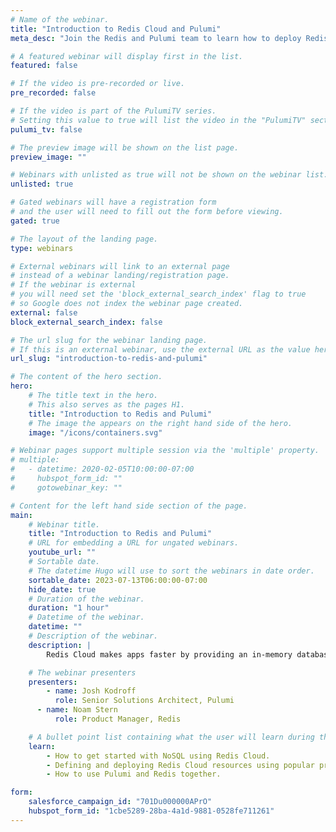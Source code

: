 ```yaml
---
# Name of the webinar.
title: "Introduction to Redis Cloud and Pulumi"
meta_desc: "Join the Redis and Pulumi team to learn how to deploy Redis Cloud resources on any cloud using any programming language with Pulumi."

# A featured webinar will display first in the list.
featured: false

# If the video is pre-recorded or live.
pre_recorded: false

# If the video is part of the PulumiTV series.
# Setting this value to true will list the video in the "PulumiTV" section.
pulumi_tv: false

# The preview image will be shown on the list page.
preview_image: ""

# Webinars with unlisted as true will not be shown on the webinar list.
unlisted: true

# Gated webinars will have a registration form
# and the user will need to fill out the form before viewing.
gated: true

# The layout of the landing page.
type: webinars

# External webinars will link to an external page
# instead of a webinar landing/registration page.
# If the webinar is external
# you will need set the 'block_external_search_index' flag to true
# so Google does not index the webinar page created.
external: false
block_external_search_index: false

# The url slug for the webinar landing page.
# If this is an external webinar, use the external URL as the value here.
url_slug: "introduction-to-redis-and-pulumi"

# The content of the hero section.
hero:
    # The title text in the hero.
    # This also serves as the pages H1.
    title: "Introduction to Redis and Pulumi"
    # The image the appears on the right hand side of the hero.
    image: "/icons/containers.svg"

# Webinar pages support multiple session via the 'multiple' property.
# multiple:
#   - datetime: 2020-02-05T10:00:00-07:00
#     hubspot_form_id: ""
#     gotowebinar_key: ""

# Content for the left hand side section of the page.
main:
    # Webinar title.
    title: "Introduction to Redis and Pulumi"
    # URL for embedding a URL for ungated webinars.
    youtube_url: ""
    # Sortable date.
    # The datetime Hugo will use to sort the webinars in date order.
    sortable_date: 2023-07-13T06:00:00-07:00
    hide_date: true
    # Duration of the webinar.
    duration: "1 hour"
    # Datetime of the webinar.
    datetime: ""
    # Description of the webinar.
    description: |
        Redis Cloud makes apps faster by providing an in-memory database that enables teams to create a real-time data platform. Join the Pulumi and Redis team to learn how to provision Redis Cloud alongside other cloud resources on AWS, Azure and Google Cloud - all using your favorite programming languages and the new Redis Cloud provider for Pulumi.

    # The webinar presenters
    presenters:
        - name: Josh Kodroff
          role: Senior Solutions Architect, Pulumi
      - name: Noam Stern
          role: Product Manager, Redis

    # A bullet point list containing what the user will learn during the webinar.
    learn:
        - How to get started with NoSQL using Redis Cloud.
        - Defining and deploying Redis Cloud resources using popular programming langauges 
        - How to use Pulumi and Redis together.

form:
    salesforce_campaign_id: "701Du000000APrO"
    hubspot_form_id: "1cbe5289-28ba-4a1d-9881-0528fe711261"
---
```

